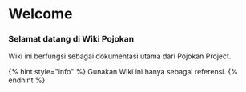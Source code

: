 # Welcome

### Selamat datang di Wiki Pojokan

Wiki ini berfungsi sebagai dokumentasi utama dari Pojokan Project.

{% hint style="info" %}
Gunakan Wiki ini hanya sebagai referensi.
{% endhint %}

